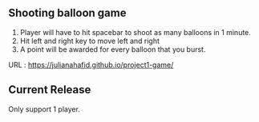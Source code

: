 Shooting balloon game
-----------------------

1. Player will have to hit spacebar to shoot as many balloons in 1 minute.
2. Hit left and right key to move left and right
2. A point will be awarded for every balloon that you burst.

URL : https://julianahafid.github.io/project1-game/

Current Release
----------------
Only support 1 player.





